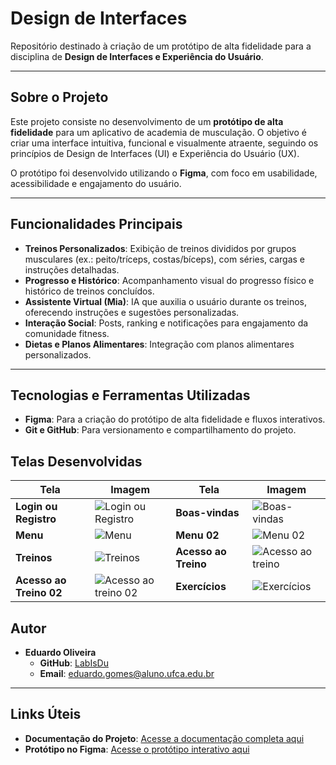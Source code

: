# Design de Interfaces
Repositório destinado à criação de um protótipo de alta fidelidade para a disciplina de **Design de Interfaces e Experiência do Usuário**.

---

## Sobre o Projeto
Este projeto consiste no desenvolvimento de um **protótipo de alta fidelidade** para um aplicativo de academia de musculação. O objetivo é criar uma interface intuitiva, funcional e visualmente atraente, seguindo os princípios de Design de Interfaces (UI) e Experiência do Usuário (UX).

O protótipo foi desenvolvido utilizando o **Figma**, com foco em usabilidade, acessibilidade e engajamento do usuário.

---

## Funcionalidades Principais
- **Treinos Personalizados**: Exibição de treinos divididos por grupos musculares (ex.: peito/tríceps, costas/bíceps), com séries, cargas e instruções detalhadas.
- **Progresso e Histórico**: Acompanhamento visual do progresso físico e histórico de treinos concluídos.
- **Assistente Virtual (Mia)**: IA que auxilia o usuário durante os treinos, oferecendo instruções e sugestões personalizadas.
- **Interação Social**: Posts, ranking e notificações para engajamento da comunidade fitness.
- **Dietas e Planos Alimentares**: Integração com planos alimentares personalizados.

---

## Tecnologias e Ferramentas Utilizadas
- **Figma**: Para a criação do protótipo de alta fidelidade e fluxos interativos.
- **Git e GitHub**: Para versionamento e compartilhamento do projeto.

## Telas Desenvolvidas

| **Tela**               | **Imagem**                                                                                   | **Tela**               | **Imagem**                                                                                   |
|-------------------------|---------------------------------------------------------------------------------------------|-------------------------|---------------------------------------------------------------------------------------------|
| **Login ou Registro**   | ![Login ou Registro](https://github.com/user-attachments/assets/94c58357-7425-4bef-8565-572ae290cd0a) | **Boas-vindas**         | ![Boas-vindas](https://github.com/user-attachments/assets/392aa7de-8b18-41e1-aaa1-6b4e29a1d4da)       |
| **Menu**                | ![Menu](https://github.com/user-attachments/assets/3ec32e78-4c7b-49b9-bb23-81ccd5361b18)              | **Menu 02**             | ![Menu 02](https://github.com/user-attachments/assets/6f27ed69-b6ab-4cb0-9c4d-17c44f1401c4)           |
| **Treinos**             | ![Treinos](https://github.com/user-attachments/assets/b925e32c-58f8-4958-a7b9-f36ce63e7f9c)           | **Acesso ao Treino**    | ![Acesso ao treino](https://github.com/user-attachments/assets/029cda7a-2d53-407c-b1df-3a59c097efd2)  |
| **Acesso ao Treino 02** | ![Acesso ao treino 02](https://github.com/user-attachments/assets/7e7351ce-dda7-4563-b94b-2d0c62111158)| **Exercícios**          | ![Exercícios](https://github.com/user-attachments/assets/5c823a5b-0e83-453d-a424-eeb524f88c80)        |

## Autor
- **Eduardo Oliveira**  
  - **GitHub**: [LabIsDu](https://github.com/LabIsDu)   
  - **Email**: [eduardo.gomes@aluno.ufca.edu.br](#)  

---

## Links Úteis
- **Documentação do Projeto**: [Acesse a documentação completa aqui](https://docs.google.com/document/d/1uY6pbh9GVKReHfBgVbWhcCwGxQvT7VZroq4o2SFmBvc/edit?usp=sharing)  
- **Protótipo no Figma**: [Acesse o protótipo interativo aqui](https://www.figma.com/design/xsv9Vbte6L304rknvwPsx4/Design-de-Interfaces?node-id=0-1&t=mr7MBuEfKu1kcYGG-1)  












